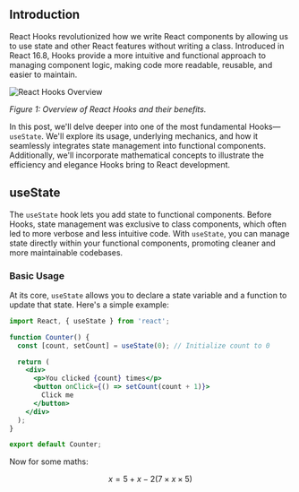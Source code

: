 ## Introduction

React Hooks revolutionized how we write React components by allowing us to use state and other React features without writing a class. Introduced in React 16.8, Hooks provide a more intuitive and functional approach to managing component logic, making code more readable, reusable, and easier to maintain.

![React Hooks Overview](https://placehold.co/600x400)

*Figure 1: Overview of React Hooks and their benefits.*

In this post, we'll delve deeper into one of the most fundamental Hooks—`useState`. We'll explore its usage, underlying mechanics, and how it seamlessly integrates state management into functional components. Additionally, we'll incorporate mathematical concepts to illustrate the efficiency and elegance Hooks bring to React development.

## useState

The `useState` hook lets you add state to functional components. Before Hooks, state management was exclusive to class components, which often led to more verbose and less intuitive code. With `useState`, you can manage state directly within your functional components, promoting cleaner and more maintainable codebases.

### Basic Usage

At its core, `useState` allows you to declare a state variable and a function to update that state. Here's a simple example:

```jsx
import React, { useState } from 'react';

function Counter() {
  const [count, setCount] = useState(0); // Initialize count to 0

  return (
    <div>
      <p>You clicked {count} times</p>
      <button onClick={() => setCount(count + 1)}>
        Click me
      </button>
    </div>
  );
}

export default Counter;
```

Now for some maths:

$$x = 5 + x - 2(7 \times x \times 5)$$
